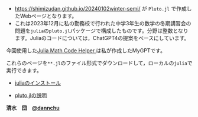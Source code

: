 
- https://shimizudan.github.io/20240102winter-semi/ が `Pluto.jl` で作成したWebページとなります。
- これは2023年12月に私の勤務校で行われた中学3年生の数学の冬期講習会の問題を`julia`の`pluto.jl`パッケージで構成したものです。分野は整数となります。Juliaのコードについては，ChatGPT4の提案をベースにしています。

今回使用した[Julia Math Code Helper
](https://chat.openai.com/g/g-pDU1QRKy5-julia-math-code-helper)は私が作成したMyGPTです。



これらのページを`**.jl`のファイル形式でダウンロードして，ローカルの`julia`で実行できます。

+ [juliaのインストール](https://julialang.org/downloads/)

+ [pluto.jlの説明](https://zenn.dev/hctaw_srp/articles/ab26550eea5f8c)



__清水　団　[@dannchu](https://twitter.com/dannchu)__
